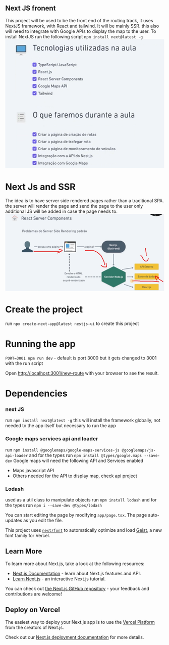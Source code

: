 ## Next JS fronent
This project will be used to be the front end of the routing track, it uses NextJS framework, with React and tailwind.
It will be mainly SSR.
this also will need to integrate with Google APIs to display the map to the user.
To install NextJS  run the following script `npm install next@latest -g`
![1-overview.png](../images/1-overview.png)

# Next Js and SSR
The idea is to have server side rendered pages rather than a traditional SPA. the server will render the page and send the page to the user
only additional JS will be added in case the page needs to.
![2-next-js-architecture.png](../images/2-next-js-architecture.png)


# Create the project 
run `npx create-next-app@latest nestjs-ui` to create this project

# Running the app
`PORT=3001 npm run dev` - default is port 3000 but it gets changed to 3001 with the run script


Open [http://localhost:3001/new-route](http://localhost:3001/new-route) with your browser to see the result.


# Dependencies
### next JS
run `npm install next@latest -g` this will install the framework globally, not needed to the app itself but necessary to run the app


### Google maps services api and loader
run `npm install @googlemaps/google-maps-services-js @googlemaps/js-api-loader`
and for the types run `npm install @types/google.maps --save-dev`
Google maps will need the following API and Services enabled
* Maps javascript API
* Others needed for the API to display map, check api project

### Lodash
used as a util class to manipulate objects
run `npm install lodash` and for the types run `npm i --save-dev @types/lodash`
























You can start editing the page by modifying `app/page.tsx`. The page auto-updates as you edit the file.

This project uses [`next/font`](https://nextjs.org/docs/app/building-your-application/optimizing/fonts) to automatically optimize and load [Geist](https://vercel.com/font), a new font family for Vercel.
























## Learn More

To learn more about Next.js, take a look at the following resources:

- [Next.js Documentation](https://nextjs.org/docs) - learn about Next.js features and API.
- [Learn Next.js](https://nextjs.org/learn) - an interactive Next.js tutorial.

You can check out [the Next.js GitHub repository](https://github.com/vercel/next.js) - your feedback and contributions are welcome!

## Deploy on Vercel

The easiest way to deploy your Next.js app is to use the [Vercel Platform](https://vercel.com/new?utm_medium=default-template&filter=next.js&utm_source=create-next-app&utm_campaign=create-next-app-readme) from the creators of Next.js.

Check out our [Next.js deployment documentation](https://nextjs.org/docs/app/building-your-application/deploying) for more details.
